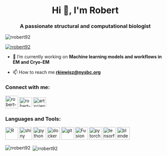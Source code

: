 <h1 align="center">Hi 👋, I'm Robert</h1>
<h3 align="center">A passionate structural and computational biologist</h3>

<p align="left"> <img src="https://komarev.com/ghpvc/?username=rrobert92&label=Profile%20views&color=0e75b6&style=flat" alt="rrobert92" /> </p>

<p align="left"> <a href="https://github.com/ryo-ma/github-profile-trophy"><img src="https://github-profile-trophy.vercel.app/?username=rrobert92&theme=onedark" alt="rrobert92" /></a> </p>

- 🔭 I’m currently working on **Machine learning models and workflows in EM and Cryo-EM**

- 📫 How to reach me **rkiewisz@nysbc.org**

<p align="left">
<h3 align="left">Connect with me:</h3>
<a href="https://www.researchgate.net/profile/Robert_Kiewisz" target="blank"><img align="center" src="https://roseybillington.files.wordpress.com/2019/03/researchgate_cr.png" alt="robert-kiewisz" height="40" width="40" /></a>
<a href="https://linkedin.com/in/robert-kiewisz" target="blank"><img align="center" src="https://cdn.jsdelivr.net/npm/simple-icons@3.0.1/icons/linkedin.svg" alt="robert-kiewisz" height="30" width="40" /></a>
<a href="https://instagram.com/artscience_kerth" target="blank"><img align="center" src="https://cdn.jsdelivr.net/npm/simple-icons@3.0.1/icons/instagram.svg" alt="artscience_kerth" height="30" width="40" /></a>
</p>

<h3 align="left">Languages and Tools:</h3>
<p align="left"> 
  <img src="https://upload.wikimedia.org/wikipedia/commons/thumb/1/1b/R_logo.svg/1280px-R_logo.svg.png" alt="R" width="40" height="40"/> 
  <img src="https://www.rstudio.com/wp-content/uploads/2014/04/shiny.png" alt="shiny" width="40" height="40"/>
  <img src="https://www.pngfind.com/pngs/m/487-4871694_p-python-logo-hd-png-download.png" alt="python" width="40" height="40"/> 
  <img src="https://w7.pngwing.com/pngs/298/299/png-transparent-docker-yaml-github-repository-github-text-logo-fedora-thumbnail.png" alt="docker" width="40" height="40"/>  
  <img src="https://www.vectorlogo.zone/logos/git-scm/git-scm-icon.svg" alt="git" width="40" height="40"/> 
  <img src="https://damassets.autodesk.net/content/dam/autodesk/www/products/responsive-imagery/responsive-badges-free-trial/2020/fusion-360-icon-128px-hd.png" alt="Fusion360" width="40" height="40"/> 
  <img src="https://www.vectorlogo.zone/logos/pytorch/pytorch-icon.svg" alt="pytorch" width="40" height="40"/> 
  <img src="https://www.vectorlogo.zone/logos/tensorflow/tensorflow-icon.svg" alt="tensorflow" width="40" height="40"/> 
  <img src="https://download.blender.org/branding/community/blender_community_badge_white.svg" alt="blender" width="40" height="40"/></p>

<p><img align="left" src="https://github-readme-stats.vercel.app/api/top-langs/?username=rrobert92&layout=compact" alt="rrobert92" /></p>

<p>&nbsp;<img align="center" src="https://github-readme-stats.vercel.app/api?username=rrobert92&show_icons=true" alt="rrobert92" /></p>
